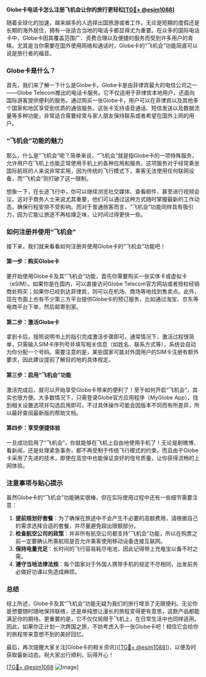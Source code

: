 **Globe卡电话卡怎么注册飞机会让你的旅行更轻松[[TG💪+ @esim1088](https://t.me/s/esim1088)]**

随着全球化的加速，越来越多的人选择出国旅游或者工作。无论是短期的度假还是长期的海外居住，拥有一张适合当地的电话卡都显得尤为重要。在众多的国际电话卡中，Globe卡因其覆盖范围广、资费合理以及便捷的服务而受到许多用户的青睐。尤其是当你需要在国外使用网络和通话时，Globe卡的“飞机会”功能简直可以说是旅行者的福音。

### Globe卡是什么？

首先，我们来了解一下什么是Globe卡。Globe卡是由菲律宾最大的电信公司之一——Globe Telecom推出的电话卡服务。它不仅适用于菲律宾本地用户，还面向国际游客提供便利的服务。通过购买一张Globe卡，用户可以在菲律宾以及其他多个国家和地区享受到优质的通信服务。这张卡支持语音通话、短信发送以及数据流量等多种功能，非常适合需要经常与家人朋友保持联系或者希望在国外上网的用户。

### “飞机会”功能的魅力

那么，什么是“飞机会”呢？简单来说，“飞机会”就是指Globe卡的一项特殊服务，允许用户在飞机上也能正常使用手机上的各种应用和服务。这项服务对于经常乘坐国际航班的人来说非常实用，因为传统的飞行模式下，乘客无法使用任何联网设备，而“飞机会”则打破了这一限制。

想象一下，在长途飞行中，你可以继续浏览社交媒体、查看邮件、甚至进行视频会议。这对于商务人士来说尤其重要，他们可以通过这种方式随时掌握最新的工作动态，确保行程安排不受影响。而对于普通旅客而言，“飞机会”功能同样具有吸引力，因为它能让旅途不再枯燥乏味，让时间过得更快一些。

### 如何注册并使用“飞机会”

接下来，我们就来看看如何注册并使用Globe卡的“飞机会”功能吧！

#### 第一步：购买Globe卡

要开始使用Globe卡及其“飞机会”功能，首先你需要购买一张实体卡或虚拟卡（eSIM）。如果你是在国内，可以直接访问Globe Telecom官方网站或者授权经销商处购买；如果你已经到达菲律宾，则可以在机场、商场等地找到售卖点。此外，现在市面上也有不少第三方平台提供Globe卡的预订服务，比如通过淘宝、京东等电商平台下单，然后邮寄到家。

#### 第二步：激活Globe卡

拿到卡后，按照说明书上的指引完成激活步骤即可。通常情况下，激活过程很简单，只需输入SIM卡序列号并填写相关信息（如姓名、联系方式等），系统会自动为你分配一个号码。需要注意的是，某些国家可能对外国用户的SIM卡注册有额外要求，因此建议提前了解目的地的具体规定。

#### 第三步：启用“飞机会”功能

激活完成后，就可以开始享受Globe卡带来的便利了！至于如何开启“飞机会”，其实也很方便。大多数情况下，只需登录Globe官方应用程序（MyGlobe App），找到相关设置选项并勾选启用即可。不过具体操作可能会因版本不同而有所差异，所以最好查阅最新版的帮助文档。

#### 第四步：享受便捷体验

一旦成功启用了“飞机会”，你就能够在飞机上自由地使用手机了！无论是刷微博、看新闻，还是处理紧急事务，都不再受制于传统飞行模式的约束。而且由于Globe卡采用了先进的技术，即使在高空中也能保证良好的信号质量，让你获得流畅的上网体验。

### 注意事项与贴心提示

虽然Globe卡的“飞机会”功能确实很棒，但在实际使用过程中还有一些细节需要注意：

1. **提前规划好套餐**：为了确保在旅途中不会产生不必要的高额费用，请根据自己的需求选择合适的套餐，并尽量避免超出限额部分。
2. **检查航空公司的政策**：并非所有航空公司都支持“飞机会”功能，所以在购票之前一定要确认所乘航班是否允许乘客使用移动设备连接互联网。
3. **保持电量充足**：长时间的飞行容易耗尽电池，因此记得带上充电宝以备不时之需。
4. **遵守当地法律法规**：每个国家对于外国人携带手机的规定不尽相同，出发前务必做好功课以免造成麻烦。

### 总结

综上所述，Globe卡及其“飞机会”功能无疑为我们的旅行增添了无限便利。无论你是想要随时随地保持联络，还是单纯想让漫长的旅程变得更有意思，这款产品都能满足你的期待。更重要的是，它不仅仅局限于飞机上，在日常生活中也同样适用。因此，如果你正计划一次跨国之旅，不妨考虑入手一张Globe卡吧！相信它会给你的旅程带来意想不到的美好回忆。

最后，再次提醒大家关注[Globe卡的相关资讯]([[TG💪+ @esim1088](https://t.me/s/esim1088)])，以便及时获取最新动态。祝大家出行顺利，玩得开心！

[[TG💪+ @esim1088](https://t.me/s/esim1088) ![Image](https://i.postimg.cc/4NQfJmqS/Snipaste-2025-05-13-00-14-12.png)]